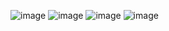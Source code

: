 ![image](https://github.com/user-attachments/assets/07657d2a-3e94-499f-bedf-aa64b77cea1c)
![image](https://github.com/user-attachments/assets/de87b4bb-9d35-423d-b20d-f22955f115e1)
![image](https://github.com/user-attachments/assets/cbef5b38-db31-477b-af55-bf021d3105b0)
![image](https://github.com/user-attachments/assets/aaf2fc13-8878-4131-b8a4-f60207ec27a6)



